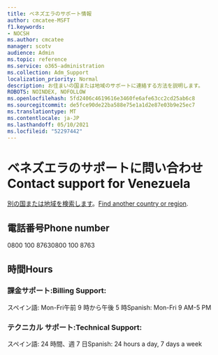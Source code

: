 ```yaml
---
title: ベネズエラのサポート情報
author: cmcatee-MSFT
f1.keywords:
- NOCSH
ms.author: cmcatee
manager: scotv
audience: Admin
ms.topic: reference
ms.service: o365-administration
ms.collection: Adm_Support
localization_priority: Normal
description: お住まいの国または地域のサポートに連絡する方法を説明します。
ROBOTS: NOINDEX, NOFOLLOW
ms.openlocfilehash: 5fd2406c4619616e3460fe6afe63cc2cd25ab6c8
ms.sourcegitcommit: de5fce90de22ba588e75e1a1d2e87e03b9e25ec7
ms.translationtype: MT
ms.contentlocale: ja-JP
ms.lasthandoff: 05/10/2021
ms.locfileid: "52297442"
---
```

# <a name="contact-support-for-venezuela"></a><span data-ttu-id="41aa2-103">ベネズエラのサポートに問い合わせ</span><span class="sxs-lookup"><span data-stu-id="41aa2-103">Contact support for Venezuela</span></span>

<span data-ttu-id="41aa2-104">[別の国または地域を検索します](../../business-video/get-help-support.md)。</span><span class="sxs-lookup"><span data-stu-id="41aa2-104">[Find another country or region](../../business-video/get-help-support.md).</span></span>

## <a name="phone-number"></a><span data-ttu-id="41aa2-105">電話番号</span><span class="sxs-lookup"><span data-stu-id="41aa2-105">Phone number</span></span>
<span data-ttu-id="41aa2-106">0800 100 8763</span><span class="sxs-lookup"><span data-stu-id="41aa2-106">0800 100 8763</span></span>

## <a name="hours"></a><span data-ttu-id="41aa2-107">時間</span><span class="sxs-lookup"><span data-stu-id="41aa2-107">Hours</span></span>
### <a name="billing-support"></a><span data-ttu-id="41aa2-108">課金サポート:</span><span class="sxs-lookup"><span data-stu-id="41aa2-108">Billing Support:</span></span>

<span data-ttu-id="41aa2-109">スペイン語: Mon-Fri午前 9 時から午後 5 時</span><span class="sxs-lookup"><span data-stu-id="41aa2-109">Spanish: Mon-Fri 9 AM-5 PM</span></span>

### <a name="technical-support"></a><span data-ttu-id="41aa2-110">テクニカル サポート:</span><span class="sxs-lookup"><span data-stu-id="41aa2-110">Technical Support:</span></span>

<span data-ttu-id="41aa2-111">スペイン語: 24 時間、週 7 日</span><span class="sxs-lookup"><span data-stu-id="41aa2-111">Spanish: 24 hours a day, 7 days a week</span></span>
